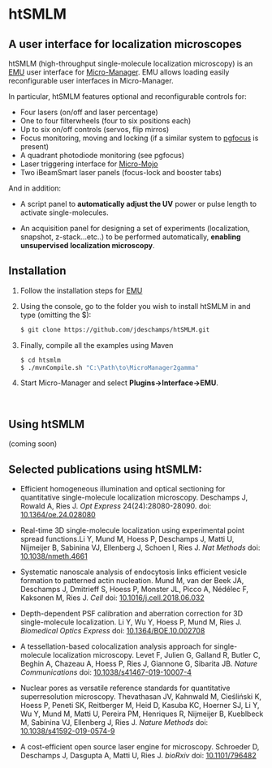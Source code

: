 # htSMLM

## A user interface for localization microscopes

htSMLM (high-throughput single-molecule localization microscopy) is an [EMU]( https://github.com/jdeschamps/EMU ) user interface for [Micro-Manager](https://micro-manager.org/wiki/Micro-Manager). EMU allows loading easily reconfigurable user interfaces in Micro-Manager. 

In particular, htSMLM features optional and reconfigurable controls for:

- Four lasers (on/off and laser percentage)
- One to four filterwheels (four to six positions each)
- Up to six on/off controls (servos, flip mirros)
- Focus monitoring, moving and locking (if a similar system to [pgfocus]( http://big.umassmed.edu/wiki/index.php/PgFocus ) is present)
- A quadrant photodiode monitoring (see pgfocus)
- Laser triggering interface for [Micro-Mojo]( https://github.com/jdeschamps/MicroMojo )
- Two iBeamSmart laser panels (focus-lock and booster tabs)

And in addition:

- A script panel to **automatically adjust the UV** power or pulse length to activate single-molecules.

- An acquisition panel for designing a set of experiments (localization, snapshot, z-stack...etc..) to be performed automatically, **enabling unsupervised localization microscopy**.

  

## Installation

1. Follow the installation steps for [EMU](https://github.com/jdeschamps/EMU)

2. Using the console, go to the folder you wish to install htSMLM in and type (omitting the $):

   ```bash
   $ git clone https://github.com/jdeschamps/htSMLM.git
   ```

3. Finally, compile all the examples using Maven

   ```bash
   $ cd htsmlm
   $ ./mvnCompile.sh "C:\Path\to\MicroManager2gamma"
   ```

4. Start Micro-Manager and select **Plugins->Interface->EMU**.

<br>

## Using htSMLM

(coming soon)





## Selected publications using htSMLM:

- Efficient homogeneous illumination and optical sectioning for quantitative single-molecule localization microscopy. 
  Deschamps J, Rowald A, Ries J. 
  *Opt Express* 24(24):28080-28090. doi: [10.1364/oe.24.028080](http://dx.doi.org/10.1364/oe.24.028080)

- Real-time 3D single-molecule localization using experimental point spread functions.Li Y, Mund M, Hoess P, Deschamps J, Matti U, Nijmeijer B, Sabinina VJ, Ellenberg J, Schoen I, Ries J.
  *Nat Methods* doi: [10.1038/nmeth.4661](http://dx.doi.org/10.1038/nmeth.4661)

- Systematic nanoscale analysis of endocytosis links efficient vesicle formation to patterned actin nucleation.
  Mund M, van der Beek JA, Deschamps J, Dmitrieff S, Hoess P, Monster JL, Picco A, Nédélec F, Kaksonen M, Ries J.
  *Cell* doi: [10.1016/j.cell.2018.06.032](http://dx.doi.org/10.1016/j.cell.2018.06.032)

- Depth-dependent PSF calibration and aberration correction for 3D single-molecule localization. 
  Li Y, Wu Y, Hoess P, Mund M, Ries J.
  *Biomedical Optics Express* doi: [10.1364/BOE.10.002708](http://dx.doi.org/10.1364/BOE.10.002708)

- A tessellation-based colocalization analysis approach for single-molecule localization microscopy.
  Levet F, Julien G, Galland R, Butler C, Beghin A, Chazeau A, Hoess P, Ries J, Giannone G, Sibarita JB.
  *Nature Communications* doi: [10.1038/s41467-019-10007-4](http://dx.doi.org/10.1038/s41467-019-10007-4)

- Nuclear pores as versatile reference standards for quantitative superresolution microscopy.
  Thevathasan JV, Kahnwald M, Cieśliński K, Hoess P, Peneti SK, Reitberger M, Heid D, Kasuba KC, Hoerner SJ, Li Y, Wu Y, Mund M, Matti U, Pereira PM, Henriques R, Nijmeijer B, Kueblbeck M, Sabinina VJ, Ellenberg J, Ries J.
  *Nature Methods* doi: [10.1038/s41592-019-0574-9](http://dx.doi.org/10.1038/s41592-019-0574-9)

- A cost-efficient open source laser engine for microscopy.
  Schroeder D, Deschamps J, Dasgupta A, Matti U, Ries J.
  *bioRxiv* doi: [10.1101/796482](http://dx.doi.org/10.1101/796482)

  

